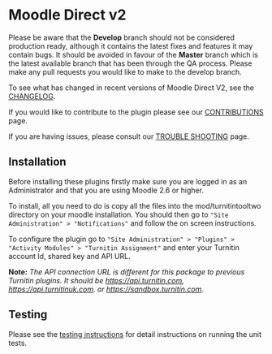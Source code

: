Moodle Direct v2
================

Please be aware that the **Develop** branch should not be considered production ready, although it contains the latest fixes and features it may contain bugs. It should be avoided in favour of the **Master** branch which is the latest available branch that has been through the QA process. Please make any pull requests you would like to make to the develop branch.

To see what has changed in recent versions of Moodle Direct V2, see the [CHANGELOG](https://github.com/turnitin/moodle-mod_turnitintooltwo/blob/master/CHANGELOG.md).

If you would like to contribute to the plugin please see our [CONTRIBUTIONS](https://github.com/turnitin/moodle-mod_turnitintooltwo/blob/master/CONTRIBUTIONS.md) page.

If you are having issues, please consult our [TROUBLE SHOOTING](https://github.com/turnitin/moodle-mod_turnitintooltwo/blob/master/TROUBLESHOOTING.md) page.

Installation
------------

Before installing these plugins firstly make sure you are logged in as an Administrator and that you are using Moodle 2.6 or higher.

To install, all you need to do is copy all the files into the mod/turnitintooltwo directory on your moodle installation. You should then go to `"Site Administration" > "Notifications"` and follow the on screen instructions.

To configure the plugin go to `"Site Administration" > "Plugins" > "Activity Modules" > "Turnitin Assignment"` and enter your Turnitin account Id, shared key and API URL.

**Note:** *The API connection URL is different for this package to previous Turnitin plugins. It should be https://api.turnitin.com, https://api.turnitinuk.com. or https://sandbox.turnitin.com.*

Testing
-------

Please see the [testing instructions](./TESTING.md) for detail instructions on running the unit tests.
